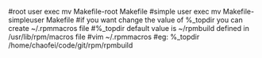 #root user exec mv Makefile-root Makefile
#simple user exec mv Makefile-simpleuser Makefile
#if you want change the value of %_topdir you can create ~/.rpmmacros file
#%_topdir default value is ~/rpmbuild defined in /usr/lib/rpm/macros file
#vim ~/.rpmmacros
#eg: %_topdir /home/chaofei/code/git/rpm/rpmbuild
